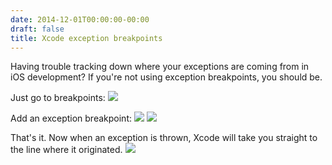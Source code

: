 ```yaml
---
date: 2014-12-01T00:00:00-00:00
draft: false
title: Xcode exception breakpoints
---
```


Having trouble tracking down where your exceptions are coming from in iOS development? If you're not using exception breakpoints, you should be.

Just go to breakpoints:
![](/img/blog/2fb922f8d8119a7830d18e452069ed11.png)

Add an exception breakpoint:
![](/img/blog/ae2894f2f3d826dd75b1ab45c2349ec0.png)
![](/img/blog/a9c3e2970d2d6427d4c330331f87131a.png)

That's it. Now when an exception is thrown, Xcode will take you straight to the line where it originated.
![](/img/blog/7878ebf6d2898abc5ddba44edcabe8da.png)

